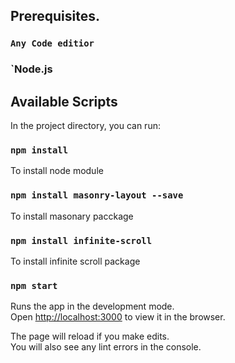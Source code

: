 ## Prerequisites.
### `Any Code editior`
### `Node.js

## Available Scripts

In the project directory, you can run:
### `npm install`
To install node module
### `npm install masonry-layout --save`
To install masonary pacckage
### `npm install infinite-scroll`
To install infinite scroll package

### `npm start`

Runs the app in the development mode.\
Open [http://localhost:3000](http://localhost:3000) to view it in the browser.

The page will reload if you make edits.\
You will also see any lint errors in the console.


